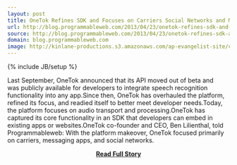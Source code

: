 ```yaml
---
layout: post
title: OneTok Refines SDK and Focuses on Carriers Social Networks and Messaging Apps
url: http://blog.programmableweb.com/2013/04/23/onetok-refines-sdk-and-focuses-on-carriers-social-networks-and-messaging-apps/
source: http://blog.programmableweb.com/2013/04/23/onetok-refines-sdk-and-focuses-on-carriers-social-networks-and-messaging-apps/
domain: blog.programmableweb.com
image: http://kinlane-productions.s3.amazonaws.com/ap-evangelist-site/curated/screenshots/7921_blog_programmableweb_com.png
---
```

{% include JB/setup %}<p>Last September, OneTok announced that its API moved out of beta and was publicly available for developers to integrate speech recognition functionality into any app.Since then, OneTok has overhauled the platform, refined its focus, and readied itself to better meet developer needs.Today, the platform focuses on audio transport and processing.OneTok has captured its core functionality in an SDK that developers can embed in existing apps or websites.OneTok co-founder and CEO, Ben Lilienthal, told Programmableweb: With the platform makeover, OneTok focused primarily on carriers, messaging apps, and social networks.</p>
<center><p><a href="http://blog.programmableweb.com/2013/04/23/onetok-refines-sdk-and-focuses-on-carriers-social-networks-and-messaging-apps/" style='padding:25px; font-sze:18px; font-weight: bold;'>Read Full Story</a></p></center>
